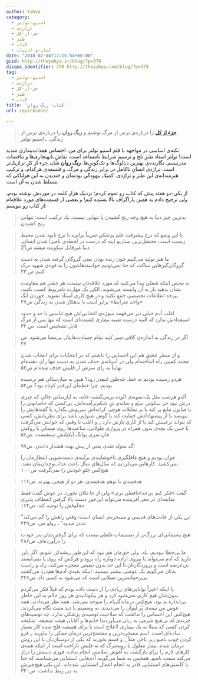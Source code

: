```yaml
---
author: Yahya
category:
  - استیو-تولتز
  - تراژدی
  - جز-از-کل
  - طنز
  - کتاب
  - کتاب-و-ادبیات
date: "2018-02-04T17:15:54+00:00"
guid: http://theyahya.ir/blog/?p=378
disqus_identifier: 378 http://theyahya.com/blog/?p=378
tag:
  - استیو-تولتز
  - تراژدی
  - جز-از-کل
  - طنز
  - کتاب
title: 'کتاب: ریگ روان'
url: /quicksand/

---
```

> [**جزء از کل**](/blog/%d8%ac%d8%b2%d8%a1-%d8%a7%d8%b2-%da%a9%d9%84/) را درباره‌ی ترس از مرگ نوشتم و **ریگ روان** را درباره‌ی ترس از زندگی. ـ استیو تولتز

نکته‌ی اساسی در مواجهه‌ با قلم استیو تولتز برای من، احساس همذات‌پنداری شدید است! تولتز استاد طنزِ تلخ و ترسیم شرایط نامساعد است، نقاشِ نابهنجاری‌ها و تناقضات مدرنیسم. نگارنده‌ی بهترین دیالوگ‌ها و تک‌گویی‌ها. **ریگ روان** شاید جزء از کلِ تراژیک‌تر است. تراژدی انسانِ ناکامل در برابر زندگی و مرگ، و فلسفه‌ی هرکدام. و ترکیب هنرمندانه‌ی این طنز و تراژدی. کمیک بیهودگیِ بودنمان و خندیدن به این هولناکی که مسلط شدن به آن است.

از یکی-دو هفته پیش که کتاب رو تموم کردم؛ نزدیکِ هزار کلمه در موردش نوشته بودم، ولی ترجیح دادم به همین پاراگراف بالا بسنده کنم! و بعضی از قسمت‌های مورد علاقه‌ام از کتاب رو بنویسم:

> بدترين چيز دنيا به هيچ وجه رنج كشيدن يا تنهايی نيست. يك تركيب است: تنهايی رنج كشيدن

> با این وضع که نرخ پیشرفت علم پزشکی تقریباً برابره با نرخ نابود شدن محیط زیست است، محتمل‌ترین سناریو اینه که درست در لحظه‌ی نامیرا شدن انسان، دنیا غیرقابل سکونت میشه ص21

> ما هنر تولید می‌کنیم چون زنده بودن یعنی گروگان گرفته شدن به دست گروگان‌گیرهایی ساکت که حتا نمی‌تونیم خواسته‌هاشون را به قوه‌ی شهود درک کنیم ص ۲۳

> به محض اینکه شغلی پیدا می‌کنید که مورد علاقه‌تان نیست، هر چقدر هم مقاومت نشان بدهید باز به آن وابسته می‌شوید. الکی یک مهارت نامربوط کسب نکنید، بی‌خد اطلاعات تخصصی جمع نکنید و در هیچ کاری استاد نشوید. خوردن انگ «واجد شرایط» برابر است با بدهکار شدن به زندگی ص۲۷

> اغلب آدم خیلی دیر می‌فهمد سوژه‌ی انتخابی‌اش هیچ تناسبی با حد و حدود استعدادش ندارد که البته درست شبیه بیماری کشنده‌ای است که تنها پس از مرگ قابل تشخیص است. ص ۳۲

> اگر در زندگی به اندازه‌ی کافی صبر کنید تمام حسادت‌هایتان بی‌معنا می‌شود. ص ۴۷

> و از منظر عشق هم این احساس را داشتم که در انتخابات برای انتخاب شدن مجدد کمپین راه انداخته‌ام ولی در آستانه‌ی حذف شدن به دست تنها رأی دهنده‌ام نهایتاً به رایِ سرش از قلبش حذف شده‌ام ص۵۳

> هردو رسیده بودیم ته خط. چه‌طور اینقدر زود؟ هنوز به میان‌سالی هم نرسیده بودیم. چرا خط‌مان این‌قدر کوتاه بود؟ ص۵۴

> آلدو هرشب مثل یک نمونه‌ی آلوده برمی‌گشت خانه، به آپارتمانی خالی که چیزی درش نبود جز سکوتی سبُع و سایه‌ی تنِِ شکم‌بر‌آمده‌اش، بی‌کسی که جاصابونی را با صابون مایع پر کند یا بر تمایلات هوچی کرانه‌اش سرپوش بگذارد یا گفته‌هایش را بنویسد یا از پیشنهاداتش حمایت کند یا گوش شنوایی باشد برای نظریاتش، کسی که بتواند ترغیبش کند یا از کاری بازش دارد \_ و اغلب تا وقتی که خوابش می‌گرفت با حس یک بچه‌ی بدون همراه در پروازی طولانی، ساعت‌ها روی صندلیِ با روکش غانِ سری پوانگ آیکیایش مینشست. ص۵۶

> اگه متولد شدی یعنی از پیش بهت هشدار داده‌ن. ص۹۷

> جوان بودیم و هیچ غافلگیری ناخوشایندی برآینه‌ی دست‌شویی انتظارمان را نمی‌کشید. کارهایی می‌کردیم که سال‌های سال باعث عذاب‌وجدان‌مان نشد. هیچ‌کس جلوِ خودش را نمی‌گرفت ص ۱۰۰

> هدفمندی یا توهم هدفمندی، هر دو از هیچی بهترند. ص۱۱۶

> گفت «فکر کنم بی‌خداحافظی برم.» ولی از جا تکان نخورد. در عوض گفت فقط ضایعه‌ای در مغز آفریننده می‌تواند این‌جور دست بالا گرفتنِ انعطاف پذیری مخلوقش را توجیه کند. ص۱۶۴

> ”این یکی از عادت‌های قدیمی و مسخره‌ی انسان است: وقتی راهش را گم می‌کند تندتر میدود” ـ رولو می. ص۲۲۹

> هیچ پشیمانی‌ای بزرگ‌تر از تصمیمات غلطی نیست که برای گرفتن‌شان پدر خودت را درآورده‌ای. ص۲۸۶

> ما بی‌خطا نبودیم، بله، ولی حق‌مان هم نبود که این‌طور ریشه‌کن شویم.
> اگر باور دارید که آدم می‌تواند با نیروی اراده دوباره راه برود و هرکس که روی پا نمی‌ایستد بی‌عرضه است و پروردگارتان تا این حد بدون تبعیض معجزه می‌کند، رک و راست به‌تان می‌گویم یک عوضی بیشتر نیستید. اینکه بقیه‌ی آدم‌ها هم‌درد می‌کشند
> بی‌رحمانه‌ترین تسلایی است که می‌شود به کسی داد. ص۳۲۶

> یا اینکه اخیراً توانایی‌های زیادی را از دست داده بودم که قبلاً فکر می‌کردم بدون‌شان هیچ کاری نمی‌شود کرد و هر پیکوثانیه‌ی هر روز حالم به این خاطر بی‌اندازه بد بود، هیچ‌کس درماندگی‌ام را متوجه نمی‌شد. همه نظر می‌دادند. همه عوض من نیمه‌ی پُر لیوان را می‌دیدند. به وضعیتم با دید مثبت نگاه می‌کردند. هیچ‌کس این احساس را نداشت که صلاحیت توصیه‌ی پزشکی ندارد. چه توصیه‌های چرندی که بی‌هیچ شرمی به زبان می‌آوردند! خانم‌ها و آقایان هیئت منصفه، شکنجه‌ کردن کسی که مبتلا به یک بیماری لاعلاج است یا برای همیشه فلج شده کار بسیار ساده‌ای است. اسم مسخره‌ترین و مفتضح‌ترین درمان ممکن را بیاورید \_ فرو کردن چوب بامبو زیر ناخن مثلاً \_ و قسم بخورید که یکی از دوستان‌تان با این روش درمان شده. بیمار معلول یا روبه‌مرگ که ته قلبش ناراحت است از اینکه همه‌ی کارهای لازم را برای بازگشت به آغوش سلامتی انجام نداده، فوری دستش را دراز می‌کند سمت بامبو.
> همچنین به شما می‌گویند آدم‌هایی استثنایی می‌شناسند که حتا با کاستی‌های استثنایی قادر به انجام اعمال استثنایی شده‌اند. این یکی هیچ‌چیزش به من ربط نداشت. ص۳۴۰
